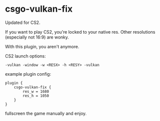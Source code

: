 # csgo-vulkan-fix

Updated for CS2.

If you want to play CS2, you're locked to your native res.
Other resolutions (especially not 16:9) are wonky.

With this plugin, you aren't anymore.

CS2 launch options:
```
-vulkan -window -w <RESX> -h <RESY> -vulkan
```

example plugin config:
```
plugin {
    csgo-vulkan-fix {
        res_w = 1680
        res_h = 1050
    }
}
```

fullscreen the game manually and enjoy.